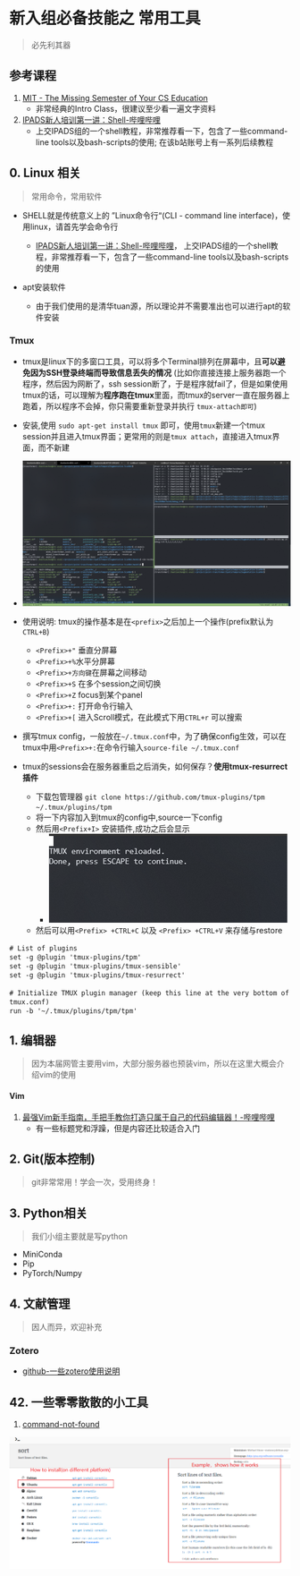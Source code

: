 # 新入组必备技能之 常用工具

> 必先利其器

## 参考课程

1. [MIT - The Missing Semester of Your CS Education](https://missing-semester-cn.github.io/)
    - 非常经典的Intro Class，很建议至少看一遍文字资料
2. [IPADS新人培训第一讲：Shell-哔哩哔哩](https://b23.tv/8DIwrX)
    - 上交IPADS组的一个shell教程，非常推荐看一下，包含了一些command-line tools以及bash-scripts的使用; 在该b站账号上有一系列后续教程


## 0. Linux 相关

> 常用命令，常用软件

- SHELL就是传统意义上的 ”Linux命令行“(CLI - command line interface)，使用linux，请首先学会命令行
    - [IPADS新人培训第一讲：Shell-哔哩哔哩](https://b23.tv/8DIwrX)， 上交IPADS组的一个shell教程，非常推荐看一下，包含了一些command-line tools以及bash-scripts的使用
 
- apt安装软件
    - 由于我们使用的是清华tuan源，所以理论并不需要准出也可以进行apt的软件安装

### Tmux

- tmux是linux下的多窗口工具，可以将多个Terminal排列在屏幕中，且**可以避免因为SSH登录终端而导致信息丢失的情况** (比如你直接连接上服务器跑一个程序，然后因为网断了，ssh session断了，于是程序就fail了，但是如果使用tmux的话，可以理解为**程序跑在tmux**里面，而tmux的server一直在服务器上跑着，所以程序不会掉，你只需要重新登录并执行 `tmux-attach即可`)
- 安装,使用 `sudo apt-get install tmux` 即可，使用`tmux`新建一个tmux session并且进入tmux界面；更常用的则是`tmux attach`，直接进入tmux界面，而不新建
- ![](https://github.com/A-suozhang/MyPicBed/raw/master//img/20211017120718.png)

- 使用说明: tmux的操作基本是在`<prefix>`之后加上一个操作(prefix默认为`CTRL+B`)
    - `<Prefix>+"` 垂直分屏幕
    - `<Prefix>+%`水平分屏幕
    - `<Prefix>+方向键`在屏幕之间移动
    - `<Prefix>+S` 在多个session之间切换
    - `<Prefix>+Z` focus到某个panel
    - `<Prefix>+:` 打开命令行输入
    - `<Prefix>+[` 进入Scroll模式，在此模式下用`CTRL+r` 可以搜索

- 撰写tmux config，一般放在`~/.tmux.conf`中，为了确保config生效，可以在tmux中用`<Prefix>+:`在命令行输入`source-file ~/.tmux.conf`

- tmux的sessions会在服务器重启之后消失，如何保存？**使用tmux-resurrect插件**
    - 下载包管理器  `git clone https://github.com/tmux-plugins/tpm ~/.tmux/plugins/tpm`
    - 将一下内容加入到tmux的config中,source一下config
    - 然后用`<Prefix+I>` 安装插件,成功之后会显示
        - ![](https://github.com/A-suozhang/MyPicBed/raw/master//img/20211017133813.png)
    - 然后可以用`<Prefix> +CTRL+C` 以及 `<Prefix> +CTRL+V` 来存储与restore

```
# List of plugins
set -g @plugin 'tmux-plugins/tpm'
set -g @plugin 'tmux-plugins/tmux-sensible'
set -g @plugin 'tmux-plugins/tmux-resurrect' 

# Initialize TMUX plugin manager (keep this line at the very bottom of tmux.conf)
run -b '~/.tmux/plugins/tpm/tpm'
```

## 1. 编辑器

> 因为本届网管主要用vim，大部分服务器也预装vim，所以在这里大概会介绍vim的使用

#### Vim

1. [最强Vim新手指南，手把手教你打造只属于自己的代码编辑器！-哔哩哔哩](https://b23.tv/AQTlVZ)
    - 有一些标题党和浮躁，但是内容还比较适合入门

## 2. Git(版本控制)

> git非常常用！学会一次，受用终身！

## 3. Python相关

> 我们小组主要就是写python

- MiniConda
- Pip
- PyTorch/Numpy

## 4. 文献管理

> 因人而异，欢迎补充

### Zotero

- [github-一些zotero使用说明](https://github.com/redleafnew/Chinese-STD-GB-T-7714-related-csl/stargazers)

## 42. 一些零零散散的小工具

1. [command-not-found](https://command-not-found.com/)

![](https://github.com/A-suozhang/MyPicBed/raw/master//img/20211031102116.png)
